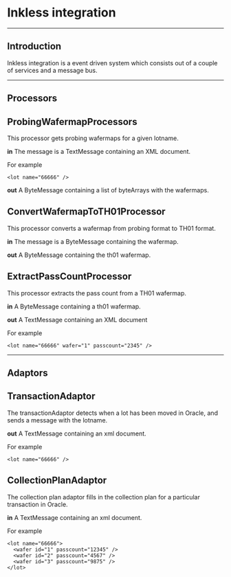 Inkless integration
===================
------------
Introduction
------------

Inkless integration is a event driven system which consists out of a couple of services and a message bus.

----------
Processors
----------

ProbingWafermapProcessors
-------------------------
This processor gets probing wafermaps for a given lotname.

**in**
The message is a TextMessage containing an XML document.

For example

    <lot name="66666" />

**out**
A ByteMessage containing a list of byteArrays with the wafermaps.


ConvertWafermapToTH01Processor
------------------------------
This processor converts a wafermap from probing format to TH01 format.

**in**
The message is a ByteMessage containing the wafermap.

**out**
A ByteMessage containing the th01 wafermap.

ExtractPassCountProcessor
-------------------------
This processor extracts the pass count from a TH01 wafermap.

**in**
A ByteMessage containing a th01 wafermap.

**out**
A TextMessage containing an XML document

For example

    <lot name="66666" wafer="1" passcount="2345" />


--------
Adaptors
--------

TransactionAdaptor
------------------

The transactionAdaptor detects when a lot has been moved in Oracle,  and sends a message with the lotname.

**out**
A TextMessage containing an xml document.

For example

    <lot name="66666" />


CollectionPlanAdaptor
---------------------

The collection plan adaptor fills in the collection plan for a particular transaction in Oracle.

**in**
A TextMessage containing an xml document.

For example

    <lot name="66666">
      <wafer id="1" passcount="12345" />
      <wafer id="2" passcount="4567" />
      <wafer id="3" passcount="9875" />
    </lot>
